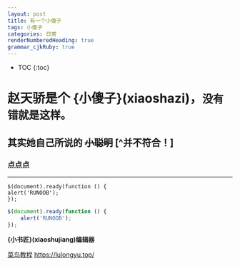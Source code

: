 ```yaml
---
layout: post
title: 有一个小傻子
tags: 小傻子
categories: 日常
renderNumberedHeading: true
grammar_cjkRuby: true
---
```


* TOC 
{:toc}

# 赵天骄是个 **{小傻子}(xiaoshazi)**，`没有错就是这样。`   

##  其实她自己所说的 ~~小聪明~~   [^并不符合！]


### 点点点

***



	$(document).ready(function () {
    alert('RUNOOB');
	});

```javascript
$(document).ready(function () {
    alert('RUNOOB');
});
```


**{小书匠}(xiaoshujiang)编辑器**


 [菜鸟教程](https://www.runoob.com)
<https://lulongyu.top/>